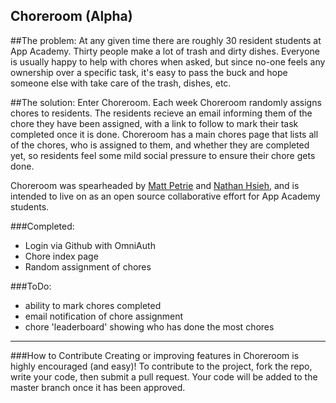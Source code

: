 Choreroom (Alpha)
----------

##The problem:
At any given time there are roughly 30 resident students at App Academy. Thirty people make a lot of trash and dirty dishes. Everyone is usually happy to help with chores when asked, but since no-one feels any ownership over a specific task, it's easy to pass the buck and hope someone else with take care of the trash, dishes, etc.

##The solution:
Enter Choreroom. Each week Choreroom randomly assigns chores to residents. The residents recieve an email informing them of the chore they have been assigned, with a link to follow to mark their task completed once it is done. Choreroom has a main chores page that lists all of the chores, who is assigned to them, and whether they are completed yet, so residents feel some mild social pressure to ensure their chore gets done.

Choreroom was spearheaded by [Matt Petrie](http://www.mattpetrie.io) and [Nathan Hsieh](http://www.nathanhsieh.com), and is intended to live on as an open source collaborative effort for App Academy students.

###Completed:
* Login via Github with OmniAuth
* Chore index page
* Random assignment of chores

###ToDo:
* ability to mark chores completed
* email notification of chore assignment
* chore 'leaderboard' showing who has done the most chores

--------------------
###How to Contribute
Creating or improving features in Choreroom is highly encouraged (and easy)! To contribute to the project, fork the repo, write your code, then submit a pull request. Your code will be added to the master branch once it has been approved.